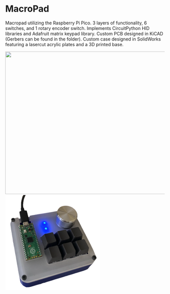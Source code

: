 # MacroPad

Macropad utilizing the Raspberry Pi Pico. 3 layers of functionality, 6 switches, and 1 rotary encoder switch. Implements CircuitPython HID libraries and Adafruit matrix keypad library. Custom PCB designed in KiCAD (Gerbers can be found in the folder). Custom case designed in SolidWorks featuring a lasercut acrylic plates and a 3D printed base. 


<img src="/images/MacroPad 360.gif" width="800" height="450"/>

<img src="/Images/Final_Build.png" width="300" height="300"/>

